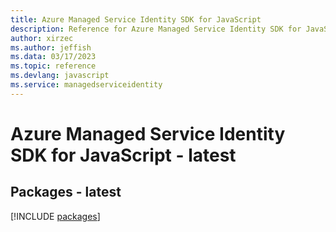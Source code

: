 ```yaml
---
title: Azure Managed Service Identity SDK for JavaScript
description: Reference for Azure Managed Service Identity SDK for JavaScript
author: xirzec
ms.author: jeffish
ms.data: 03/17/2023
ms.topic: reference
ms.devlang: javascript
ms.service: managedserviceidentity
---
```

# Azure Managed Service Identity SDK for JavaScript - latest
## Packages - latest
[!INCLUDE [packages](managed-service-identity-index.md)]